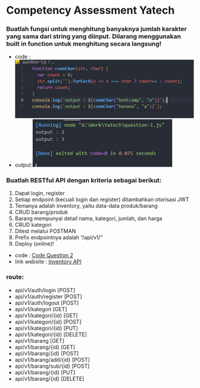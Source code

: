 # Competency Assessment Yatech
### Buatlah fungsi untuk menghitung banyaknya jumlah karakter yang sama dari string yang diinput. Dilarang menggunakan built in function untuk menghitung secara langsung!
- code :  ![Code question 1](/screenshots/code-question-1.png)
- output:![Output question 1](/screenshots/output-question-1.png)
### Buatlah RESTful API dengan kriteria sebagai berikut:
1.	Dapat login, register
2.	Setiap endpoint (kecuali login dan register) ditambahkan otorisasi JWT
3.	Temanya adalah inventory, yaitu data-data produk/barang
4.	CRUD barang/produk
5.	Barang mempunyai detail nama, kategori, jumlah, dan harga
6.	CRUD kategori
7.	Ditest melalui POSTMAN
8.	Prefix endpointnya adalah “/api/v1/”
9.	Deploy (online)!
- code : [Code Question 2](https://github.com/mbahgembrong/Yatech-Competency-Rest)
- link website : [Inventory API](https://vert-baguette-71436.herokuapp.com/api/v1/)

### route:
 - api/v1/auth/login [POST]
 - api/v1/auth/register [POST]
 - api/v1/auth/logout [POST]
 - api/v1/kategori [GET]
 - api/v1/kategori/{id} [GET]
 - api/v1/kategori/{id} [POST]
 - api/v1/kategori/{id} [PUT]
 - api/v1/kategori/{id} [DELETE]
 - api/v1/barang [GET]
 - api/v1/barang/{id} [GET]
 - api/v1/barang/{id} [POST]
 - api/v1/barang/add/{id} [POST]
 - api/v1/barang/sub/{id} [POST]
 - api/v1/barang/{id} [PUT]
 - api/v1/barang/{id} [DELETE]
